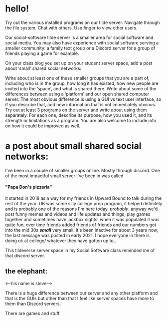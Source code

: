# hello! 
Try out the various installed programs on our tilde server. Navigate through the file system. Chat with others. Use finger to view other users.

Our social-software tilde server is a smaller area for social software and social media. You may also have experience with social software serving a smaller community: a family text group or a Discord server for a group of friends playing a game for example.

On your class blog you set up on your student server space, add a post about ‘small’ shared social networks:

Write about at least one of these smaller groups that you are a part of, including who is in the group, how long it has existed, how new people are invited into the ‘space’, and what is shared there.
Write about some of the differences between using a ‘platform’ and our open shared computer server. The most obvious difference is using a GUI vs text user interface, so if you describe that, add new information that is not immediately obvious.
Try out at least 3 programs on the server and write about using them separately. For each one, describe its purpose, how you used it, and its strength or limitations as a program. You are also welcome to include info on how it could be improved as well.


# a post about small shared social networks:
I've been in a couple of smaller groups online. Mostly through discord. One of the most impactful small server I've been in was called 
#### "Papa Don's pizzeria"  
it started in 2018 as a way for my friends in Upward Bound to talk during the rest of the year. UB was some silly college prep program, it helped definitely and is probably one of the reasons I'm here today. *probably*. anyway we'd post funny memes and videos and life updates and things, play games together and sometimes have jackbox nights! when it was populated it was quite fun, over time friends added friends of friends and our numbers got into the mid 30s ***small*** very small. it's been inactive for about 3 years now, the last message was posted in early 2021. I hope everyone in there is doing ok at college/ whatever they have gotten up to.. 

This tildeverse server space in my Social Software class reminded me of that discord server. 
## the elephant:
<--his name is steve-->

There is a huge difference between our server and any other platform and that is the GUIs but other than that I feel like server spaces have more to them than Discord servers. 

There are games and stuff